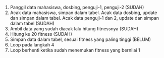 1. Panggil data mahasiswa, dosbing, penguji-1, penguji-2 (SUDAH)
2. Acak data mahasiswa, simpan dalam tabel. Acak data dosbing, update dan simpan dalam tabel. Acak data penguji-1 dan 2, update dan simpan dalam tabel (SUDAH)
3. Ambil data yang sudah diacak lalu hitung fitnessnya (SUDAH)
4. Hitung ke 20 fitness (SUDAH)
5. Simpan data dalam tabel, sesuai fitness yang paling tinggi (BELUM)
6. Loop  pada langkah 4
7. Loop berhenti ketika sudah menemukan fitness yang bernilai 1
